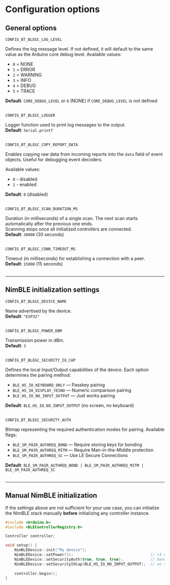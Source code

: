 # Configuration options

## General options

`CONFIG_BT_BLEGC_LOG_LEVEL`

Defines the log message level. If not defined, it will default to the same value as the Arduino core debug level.
Available values:

* `0` = NONE
* `1` = ERROR
* `2` = WARNING
* `3` = INFO
* `4` = DEBUG
* `5` = TRACE

**Default**: `CORE_DEBUG_LEVEL` or `0` (NONE) if `CORE_DEBUG_LEVEL` is not defined  
<br/>

`CONFIG_BT_BLEGC_LOGGER`

Logger function used to print log messages to the output.  
**Default**: `Serial.printf`  
<br/>

`CONFIG_BT_BLEGC_COPY_REPORT_DATA`

Enables copying raw data from incoming reports into the `data` field of event objects. Useful for debugging event
decoders.  

Available values:
* `0` - disabled
* `1` - enabled

**Default**: `0` (disabled)  
<br/>

`CONFIG_BT_BLEGC_SCAN_DURATION_MS`

Duration (in milliseconds) of a single scan. The next scan starts automatically after the previous one ends.  
Scanning stops once all initialized controllers are connected.  
**Default**: `30000` (30 seconds)  
<br/>

`CONFIG_BT_BLEGC_CONN_TIMEOUT_MS`

Timeout (in milliseconds) for establishing a connection with a peer.  
**Default**: `15000` (15 seconds)  
<br/>

---

## NimBLE initialization settings

`CONFIG_BT_BLEGC_DEVICE_NAME`

Name advertised by the device.  
**Default**: `"ESP32"`  
<br/>

`CONFIG_BT_BLEGC_POWER_DBM`

Transmission power in dBm.  
**Default**: `3`  
<br/>

`CONFIG_BT_BLEGC_SECURITY_IO_CAP`

Defines the local Input/Output capabilities of the device. Each option determines the pairing method:

* `BLE_HS_IO_KEYBOARD_ONLY` — Passkey pairing
* `BLE_HS_IO_DISPLAY_YESNO` — Numeric comparison pairing
* `BLE_HS_IO_NO_INPUT_OUTPUT` — Just works pairing

**Default**: `BLE_HS_IO_NO_INPUT_OUTPUT` (no screen, no keyboard)  
<br/>

`CONFIG_BT_BLEGC_SECURITY_AUTH`

Bitmap representing the required authentication modes for pairing. Available flags:

* `BLE_SM_PAIR_AUTHREQ_BOND` — Require storing keys for bonding
* `BLE_SM_PAIR_AUTHREQ_MITM` — Require Man-in-the-Middle protection
* `BLE_SM_PAIR_AUTHREQ_SC` — Use LE Secure Connections

**Default**: `BLE_SM_PAIR_AUTHREQ_BOND | BLE_SM_PAIR_AUTHREQ_MITM | BLE_SM_PAIR_AUTHREQ_SC`  
<br/>

---

## Manual NimBLE initialization

If the settings above are not sufficient for your use case, you can initialize the NimBLE stack manually **before**
initializing any controller instance.

```cpp
#include <Arduino.h>
#include <BLEControllerRegistry.h>

Controller controller;

void setup() {
    NimBLEDevice::init("My device");
    NimBLEDevice::setPower(3);                                  // +3 dBm
    NimBLEDevice::setSecurityAuth(true, true, true);            // bonding, MITM protection, secure connections
    NimBLEDevice::setSecurityIOCap(BLE_HS_IO_NO_INPUT_OUTPUT);  // no screen, no keyboard
    
    controller.begin();
}
```

<br/>
